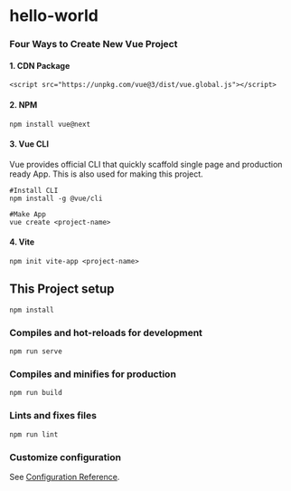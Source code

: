 # hello-world


### Four Ways to Create New Vue Project
#### 1. CDN Package
```
<script src="https://unpkg.com/vue@3/dist/vue.global.js"></script>
```
#### 2. NPM
```
npm install vue@next
```
#### 3. Vue CLI
Vue provides official CLI that quickly scaffold single page and production ready App. This is also used for making this project.
```
#Install CLI
npm install -g @vue/cli

#Make App
vue create <project-name>
```
#### 4. Vite
```
npm init vite-app <project-name>
```
## This Project setup
```
npm install
```

### Compiles and hot-reloads for development
```
npm run serve
```

### Compiles and minifies for production
```
npm run build
```

### Lints and fixes files
```
npm run lint
```

### Customize configuration
See [Configuration Reference](https://cli.vuejs.org/config/).
